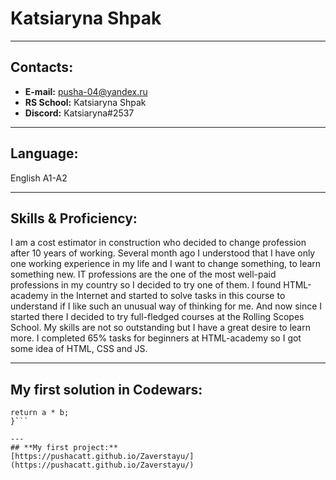 # **Katsiaryna Shpak**
---
## **Contacts:**
- **E-mail:** pusha-04@yandex.ru
- **RS School:** Katsiaryna Shpak
- **Discord:** Katsiaryna\#2537

---
## **Language:**
English A1-A2

---
## **Skills & Proficiency:**
I am a cost estimator in construction who decided to change profession after 10 years of working.  Several month ago I understood  that I have only one working  experience in my life and I want to change something, to learn something new. IT professions are the one of the most well-paid professions in my country so I decided to try one of them. I found HTML-academy in the Internet and started to solve tasks in this course to understand if I like such an unusual way of thinking for me. And now since I started there I decided to try full-fledged courses at the Rolling Scopes School. My skills are not so outstanding but I have a great desire to learn more. I completed 65% tasks for beginners at HTML-academy so I got some idea of HTML, CSS and JS.  

---
## **My first solution in Codewars:**

```function multiply(a, b) {
return a * b;
}```

---
## **My first project:**
[https://pushacatt.github.io/Zaverstayu/](https://pushacatt.github.io/Zaverstayu/)
